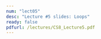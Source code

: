 ```yaml
---
num: "lect05"
desc: "Lecture #5 slides: Loops"
ready: false
pdfurl: /lectures/CS8_Lecture5.pdf
---
```



